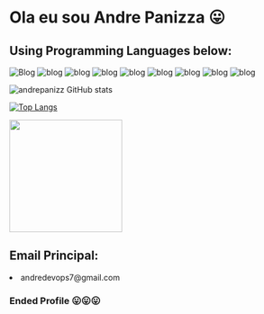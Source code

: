 # Ola eu sou Andre Panizza 😛


## Using Programming Languages below:
![Blog](https://img.shields.io/badge/HTML-239120?style=for-the-badge&logo=html5&logoColor=white) 
![blog](https://img.shields.io/badge/CSS-239120?&style=for-the-badge&logo=css3&logoColor=white)
![blog](https://img.shields.io/badge/PHP-777BB4?style=for-the-badge&logo=php&logoColor=white)
![blog](https://img.shields.io/badge/Amazon_AWS-FF9900?style=for-the-badge&logo=amazonaws&logoColor=white)
![blog](https://img.shields.io/badge/MySQL-005C84?style=for-the-badge&logo=mysql&logoColor=white)
![blog](https://img.shields.io/badge/Discord-7289DA?style=for-the-badge&logo=discord&logoColor=white)
![blog](https://img.shields.io/badge/GitHub-100000?style=for-the-badge&logo=github&logoColor=white)
![blog](https://img.shields.io/badge/Stack_Overflow-FE7A16?style=for-the-badge&logo=stack-overflow&logoColor=white)
![blog](https://img.shields.io/badge/CSS3-1572B6?style=for-the-badge&logo=css3&logoColor=white)


![andrepanizz GitHub stats](https://github-readme-stats.vercel.app/api?username=andrepanizz&show_icons=true&theme=dracula)

[![Top Langs](https://github-readme-stats.vercel.app/api/top-langs/?username=andrepanizza)](https://github.com/andrepanizz/github-readme-stats)


<a href="https://github.com//convoychat">
  <img height=200 align="center" src="https://github-readme-stats.vercel.app/api/top-langs?username=andrepanizz&layout=compact&langs_count=8&card_width=320" />
</a>

## Email Principal:
<li> andredevops7@gmail.com </li>
<h3> Ended Profile 😛😛😛</h3>
